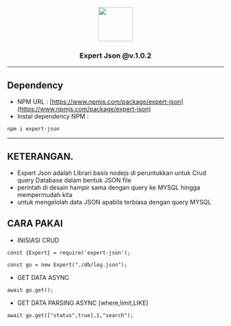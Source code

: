 <div align='center'>
   <img width=80px src='https://github.com/ismailsamudra/expert-json/assets/67509798/1719ed9e-1bb8-4b75-906c-ed92296fdeaf'>
 <h3>
    Expert Json @v.1.0.2
 </h3>
</div>

<hr>

## Dependency
- NPM URL : [https://www.npmjs.com/package/expert-json](https://www.npmjs.com/package/expert-json)
- Instal dependency NPM :
```
npm i expert-json
```

<hr>

## KETERANGAN.
- Expert Json adalah Librari basis nodejs di peruntukkan untuk Crud query Database dalam bentuk JSON file
- perintah di desain hampir sama dengan query ke MYSQL hingga mempermudah kita
- untuk mengelolah data JSON apabila terbiasa dengan query MYSQL

## CARA PAKAI
- INISIASI CRUD

```
const {Expert} = require('expert-json');
```
```
const go = new Expert("./db/log.json");
```
- GET DATA ASYNC
```
await go.get();
```
- GET DATA PARSING ASYNC [where,limit,LIKE]
```
await go.get(["status",true],1,"search");
```
  
